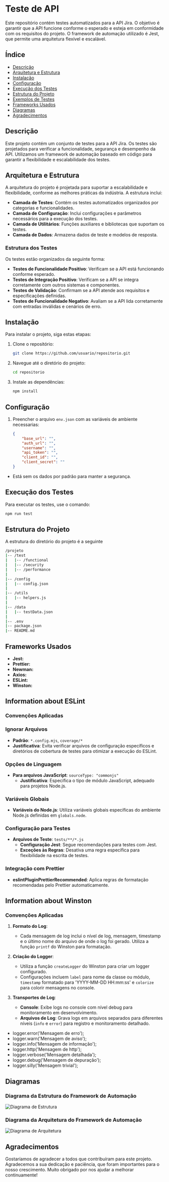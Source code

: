 # Teste de API

Este repositório contém testes automatizados para a API Jira. O objetivo é garantir que a API funcione conforme o esperado e esteja em conformidade com os requisitos do projeto. O framework de automação utilizado é Jest, que permite uma arquitetura flexível e escalável.

## Índice

- [Descrição](#descrição)
- [Arquitetura e Estrutura](#arquitetura-e-estrutura)
- [Instalação](#instalação)
- [Configuração](#configuração)
- [Execução dos Testes](#execução-dos-testes)
- [Estrutura do Projeto](#estrutura-do-projeto)
- [Exemplos de Testes](#exemplos-de-testes)
- [Frameworks Usados](#Frameworks-Usados)
- [Diagramas](#Diagramas)
- [Agradecimentos](#Agradecimentos)

## Descrição

Este projeto contém um conjunto de testes para a API Jira. Os testes são projetados para verificar a funcionalidade, segurança e desempenho da API. Utilizamos um framework de automação baseado em código para garantir a flexibilidade e escalabilidade dos testes.

## Arquitetura e Estrutura

A arquitetura do projeto é projetada para suportar a escalabilidade e flexibilidade, conforme as melhores práticas da indústria. A estrutura inclui:

- **Camada de Testes**: Contém os testes automatizados organizados por categorias e funcionalidades.
- **Camada de Configuração**: Inclui configurações e parâmetros necessários para a execução dos testes.
- **Camada de Utilitários**: Funções auxiliares e bibliotecas que suportam os testes.
- **Camada de Dados**: Armazena dados de teste e modelos de resposta.

### Estrutura dos Testes

Os testes estão organizados da seguinte forma:

- **Testes de Funcionalidade Positivo**: Verificam se a API está funcionando conforme esperado.
- **Testes de Integração Positivo**: Verificam se a API se integra corretamente com outros sistemas e componentes.
- **Testes de Validação**: Confirmam se a API atende aos requisitos e especificações definidas.
- **Testes de Funcionalidade Negativo**: Avaliam se a API lida corretamente com entradas inválidas e cenários de erro.


## Instalação

Para instalar o projeto, siga estas etapas:

1. Clone o repositório:
    ```bash
    git clone https://github.com/usuario/repositorio.git
    ```

2. Navegue até o diretório do projeto:
    ```bash
    cd repositorio
    ```

3. Instale as dependências:
    ```bash
    npm install
    ```

## Configuração

1. Preencher o arquivo `env.json` com as  variáveis de ambiente necessarias:
    ```json
    {
        "base_url": "",
        "auth_url": "",
        "username": "",
        "api_token": "",
        "client_id": "",
        "client_secret": ""
    }
    ```

- Está sem os dados por padrão para manter a segurança.

## Execução dos Testes

Para executar os testes, use o comando:

```bash
npm run test
```

## Estrutura do Projeto
A estrutura do diretório do projeto é a seguinte
```bash
/projeto
|-- /test
|   |-- /functional
|   |-- /security
|   |-- /performance
|
|-- /config
|   |-- config.json
|
|-- /utils
|   |-- helpers.js
|
|-- /data
|   |-- testData.json
|
|-- .env
|-- package.json
|-- README.md
```
## Frameworks Usados
- **Jest:** 
- **Prettier:**
- **Newman:**
- **Axios:**
- **ESLint:**
- **Winston:**




## Information about ESLint
### Convenções Aplicadas

### Ignorar Arquivos

- **Padrão**: `*.config.mjs`, `coverage/*`
- **Justificativa**: Evita verificar arquivos de configuração específicos e diretórios de cobertura de testes para otimizar a execução do ESLint.

### Opções de Linguagem

- **Para arquivos JavaScript**: `sourceType: "commonjs"`
  - **Justificativa**: Especifica o tipo de módulo JavaScript, adequado para projetos Node.js.

### Variáveis Globais

- **Variáveis do Node.js**: Utiliza variáveis globais específicas do ambiente Node.js definidas em `globals.node`.

### Configuração para Testes

- **Arquivos de Teste**: `tests/**/*.js`
  - **Configuração Jest**: Segue recomendações para testes com Jest.
  - **Exceções às Regras**: Desativa uma regra específica para flexibilidade na escrita de testes.

### Integração com Prettier

- **eslintPluginPrettierRecommended**: Aplica regras de formatação recomendadas pelo Prettier automaticamente.



## Information about Winston
### Convenções Aplicadas

1. **Formato do Log**:
   - Cada mensagem de log inclui o nível de log, mensagem, timestamp e o último nome do arquivo de onde o log foi gerado. Utiliza a função `printf` do Winston para formatação.

2. **Criação do Logger**:
   - Utiliza a função `createLogger` do Winston para criar um logger configurado.
   - Configurações incluem `label` para nome da classe ou módulo, `timestamp` formatado para 'YYYY-MM-DD HH:mm:ss' e `colorize` para colorir mensagens no console.

3. **Transportes de Log**:
   - **Console**: Exibe logs no console com nível debug para monitoramento em desenvolvimento.
   - **Arquivos de Log**: Grava logs em arquivos separados para diferentes níveis (`info` e `error`) para registro e monitoramento detalhado.

- logger.error('Mensagem de erro');     
- logger.warn('Mensagem de aviso');      
- logger.info('Mensagem de informação'); 
- logger.http('Mensagem de http');       
- logger.verbose('Mensagem detalhada');  
- logger.debug('Mensagem de depuração'); 
- logger.silly('Mensagem trivial');

## Diagramas
### Diagrama da Estrutura do Framework de Automação
![Diagrama de Estrutura](/Documentation/Diagrama%20da%20Estrutura%20%20do%20Framework.png)

### Diagrama da Arquitetura do Framework de Automação
![Diagrama de Arquitetura](/Documentation/Diagrama%20de%20Arquitetura%20do%20Framework.png)

## Agradecimentos
Gostaríamos de agradecer a todos que contribuíram para este projeto. Agradecemos a sua dedicação e paciência, que foram importantes para o nosso crescimento. Muito obrigado por nos ajudar a melhorar continuamente!
